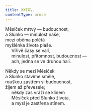 ```yaml
---
title: XXIX\.
contentType: prose
---
```


Měsíček mrtvý — budoucnost,  
a Slunko — minulost naše,  
mezi oběma polétá  
myšlénka života plaše.  
     Vířivě časy se valí,  
     minulost, přítomnost, budoucnost —  
     ach, jedna se ve druhou halí.

Někdy se mezi Měsíček  
a Slunko stavíme směle,  
rouškou zastřem si budoucnost,  
žijem až převesele;  
     někdy zas vráží se klínem  
     Měsíček před Slunko života,  
     a mysl je zastřena stínem.
